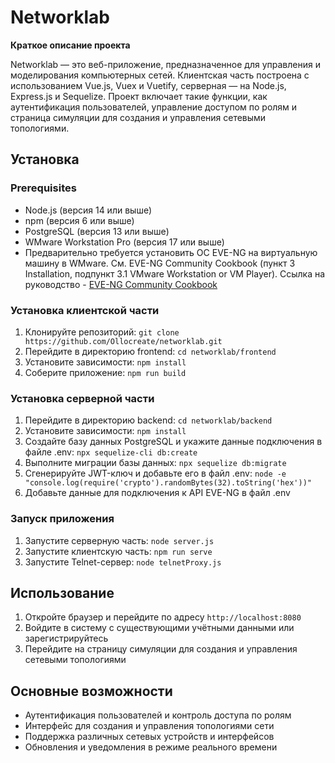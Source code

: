 # Networklab

**Краткое описание проекта**

Networklab — это веб-приложение, предназначенное для управления и моделирования компьютерных сетей. Клиентская часть построена с использованием Vue.js, Vuex и Vuetify, серверная — на Node.js, Express.js и Sequelize. Проект включает такие функции, как аутентификация пользователей, управление доступом по ролям и страница симуляции для создания и управления сетевыми топологиями.

## Установка

### Prerequisites

* Node.js (версия 14 или выше)
* npm (версия 6 или выше)
* PostgreSQL	(версия 13 или выше)
* WMware Workstation Pro (версия 17 или выше)
* Предварительно требуется установить ОС EVE-NG на виртуальную машину в WMware. См. EVE-NG Community Cookbook (пункт 3 Installation, подпункт 3.1 VMware Workstation or VM Player).
Ссылка на руководство - [EVE-NG Community Cookbook](https://www.eve-ng.net/wp-content/uploads/2024/05/EVE-CE-BOOK-6.2-2024.pdf)


### Установка клиентской части

1. Клонируйте репозиторий: `git clone https://github.com/Ollocreate/networklab.git`
2. Перейдите в директорию frontend: `cd networklab/frontend`
3. Установите зависимости: `npm install`
4. Соберите приложение: `npm run build` 

### Установка серверной части

1. Перейдите в директорию backend: `cd networklab/backend`
2. Установите зависимости: `npm install`
3. Создайте базу данных PostgreSQL и укажите данные подключения в файле .env: `npx sequelize-cli db:create`
4. Выполните миграции базы данных: `npx sequelize db:migrate`
5. Сгенерируйте JWT-ключ и добавьте его в файл .env: `node -e "console.log(require('crypto').randomBytes(32).toString('hex'))"`
6. Добавьте данные для подключения к API EVE-NG в файл .env

### Запуск приложения

1. Запустите серверную часть: `node server.js`
2. Запустите клиентскую часть: `npm run serve`
3. Запустите Telnet-сервер: `node telnetProxy.js`

## Использование

1. Откройте браузер и перейдите по адресу `http://localhost:8080`
2. Войдите в систему с существующими учётными данными или зарегистрируйтесь
3. Перейдите на страницу симуляции для создания и управления сетевыми топологиями

## Основные возможности

* Аутентификация пользователей и контроль доступа по ролям
* Интерфейс для создания и управления топологиями сети
* Поддержка различных сетевых устройств и интерфейсов
* Обновления и уведомления в режиме реального времени

